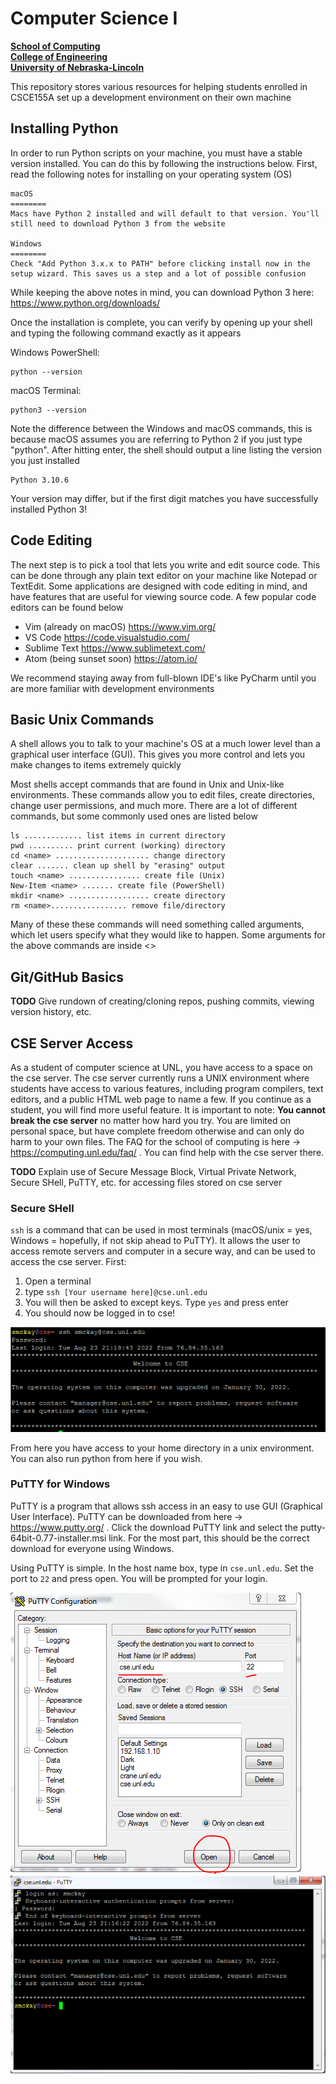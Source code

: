 
# Computer Science I
**[School of Computing](https://computing.unl.edu/)**  
**[College of Engineering](https://engineering.unl.edu/)**  
**[University of Nebraska-Lincoln](https://unl.edu)**

This repository stores various resources for helping students enrolled in CSCE155A set up a development environment on their own machine


## Installing Python
In order to run Python scripts on your machine, you must have a stable version installed. You can do this by following the instructions below. First, read the following notes for installing on your operating system (OS)
```
macOS
========
Macs have Python 2 installed and will default to that version. You'll still need to download Python 3 from the website

Windows
========
Check "Add Python 3.x.x to PATH" before clicking install now in the setup wizard. This saves us a step and a lot of possible confusion
```
While keeping the above notes in mind, you can download Python 3 here: https://www.python.org/downloads/

Once the installation is complete, you can verify by opening up your shell and typing the following command exactly as it appears

Windows PowerShell:
```
python --version
```

macOS Terminal:
```
python3 --version
```

Note the difference between the Windows and macOS commands, this is because macOS assumes you are referring to Python 2 if you just type "python". After hitting enter, the shell should output a line listing the version you just installed

```
Python 3.10.6
```

Your version may differ, but if the first digit matches you have successfully installed Python 3!


## Code Editing
The next step is to pick a tool that lets you write and edit source code. This can be done through any plain text editor on your machine like Notepad or TextEdit. Some applications are designed with code editing in mind, and have features that are useful for viewing source code. A few popular code editors can be found below

* Vim (already on macOS) https://www.vim.org/
* VS Code https://code.visualstudio.com/
* Sublime Text https://www.sublimetext.com/
* Atom (being sunset soon) https://atom.io/

We recommend staying away from full-blown IDE's like PyCharm until you are more familiar with development environments


## Basic Unix Commands
A shell allows you to talk to your machine's OS at a much lower level than a graphical user interface (GUI). This gives you more control and lets you make changes to items extremely quickly

Most shells accept commands that are found in Unix and Unix-like environments. These commands allow you to edit files, create directories, change user permissions, and much more. There are a lot of different commands, but some commonly used ones are listed below

```
ls ............. list items in current directory
pwd .......... print current (working) directory
cd <name> ..................... change directory
clear ....... clean up shell by "erasing" output
touch <name> ................ create file (Unix)
New-Item <name> ....... create file (PowerShell)
mkdir <name> .................. create directory
rm <name>................. remove file/directory
```

Many of these these commands will need something called arguments, which let users specify what they would like to happen. Some arguments for the above commands are inside \<>


## Git/GitHub Basics
**TODO** Give rundown of creating/cloning repos, pushing commits, viewing version history, etc.


## CSE Server Access

As a student of computer science at UNL, you have access to a space on the cse server. The cse server currently runs a UNIX environment where students have access to various features, including program compilers, text editors, and a public HTML web page to name a few. If you continue as a student, you will find more useful feature. It is important to note: **You cannot break the cse server** no matter how hard you try. You are limited on personal space, but have complete freedom otherwise and can only do harm to your own files. The FAQ for the school of computing is here -> https://computing.unl.edu/faq/ . You can find help with the cse server there.

**TODO** Explain use of Secure Message Block, Virtual Private Network, Secure SHell, PuTTY, etc. for accessing files stored on cse server

### Secure SHell
`ssh` is a command that can be used in most terminals (macOS/unix = yes, Windows = hopefully, if not skip ahead to PuTTY). It allows the user to access remote servers and computer in a secure way, and can be used to access the cse server. First:
1. Open a terminal
2. type `ssh [Your username here]@cse.unl.edu`
3. You will then be asked to except keys. Type `yes` and press enter
4. You should now be logged in to cse!

![ssh Example](https://github.com/jharvey25/CSCE155A-Device-Setup/blob/main/img/sshLogin.PNG?raw=true)

From here you have access to your home directory in a unix environment. You can also run python from here if you wish.

### PuTTY for Windows
PuTTY is a program that allows ssh access in an easy to use GUI (Graphical User Interface). PuTTY can be downloaded from here -> https://www.putty.org/ . Click the download PuTTY link and select the putty-64bit-0.77-installer.msi link. For the most part, this should be the correct download for everyone using Windows.

Using PuTTY is simple. In the host name box, type in `cse.unl.edu`. Set the port to `22` and press open. You will be prompted for your login.

![PuTTY GUI](https://github.com/jharvey25/CSCE155A-Device-Setup/blob/main/img/PuTTY.PNG?raw=true)
![PuTTY Login](https://github.com/jharvey25/CSCE155A-Device-Setup/blob/main/img/PuTTYLogin.PNG?raw=true)
